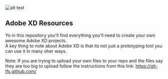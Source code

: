 ![alt text](https://i.ibb.co/TP28tJb/Screen-Shot-2017-07-13-at-1-09-20-PM-0.jpg)

<!-- GETTING STARTED -->
## Adobe XD Resources

Yo in this repository you'll find everything you'll need to create your own awesome Adobe XD projects.
<br>
A key thing to note about Adobe XD is that its not just a prototyping tool you can use it in many oher ways.

Note:
If you are trying to upload your own files to your repo and the files say they are too big to upload follow the instructions from this link: https://git-lfs.github.com/

